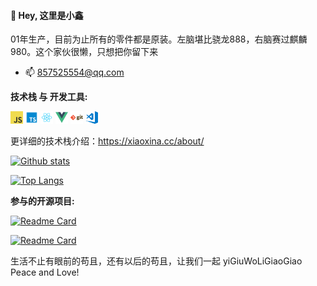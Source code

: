 #### 👋 Hey, 这里是小鑫
01年生产，目前为止所有的零件都是原装。左脑堪比骁龙888，右脑赛过麒麟980。这个家伙很懒，只想把你留下来

- 📫 857525554@qq.com


**技术栈 与 开发工具:**

<code><img height="20" src="https://raw.githubusercontent.com/github/explore/80688e429a7d4ef2fca1e82350fe8e3517d3494d/topics/javascript/javascript.png"></code>
<code><img height="20" src="https://github.com/likaia/likaia/blob/main/typescript.png"></code>
<code><img height="20" src="https://raw.githubusercontent.com/github/explore/80688e429a7d4ef2fca1e82350fe8e3517d3494d/topics/react/react.png"></code>
<code><img height="20" src="https://raw.githubusercontent.com/github/explore/80688e429a7d4ef2fca1e82350fe8e3517d3494d/topics/vue/vue.png"></code>
<code><img height="20" src="https://raw.githubusercontent.com/github/explore/80688e429a7d4ef2fca1e82350fe8e3517d3494d/topics/git/git.png"></code>
<code><img height="20" src="https://raw.githubusercontent.com/isxiaoxin/isxiaoxin/main/vscode.png"></code>

更详细的技术栈介绍：https://xiaoxina.cc/about/

[![Github stats](https://github-readme-stats.vercel.app/api?username=isxiaoxin&show_icons=true&include_all_commits=true)](https://github.com/YourUsername/github-readme-stats)

[![Top Langs](https://github-readme-stats.vercel.app/api/top-langs/?username=isxiaoxin&layout=compact)](https://github.com/YourUsername/github-readme-stats)

**参与的开源项目:**

[![Readme Card](https://github-readme-stats.vercel.app/api/pin/?username=isxiaoxin&repo=hexo-theme-ocean)](https://github.com/zhwangart/hexo-theme-ocean)

[![Readme Card](https://github-readme-stats.vercel.app/api/pin/?username=isxiaoxin&repo=cuke-ui)](https://github.com/cuke-ui/cuke-ui)

生活不止有眼前的苟且，还有以后的苟且，让我们一起 yiGiuWoLiGiaoGiao Peace and Love!
